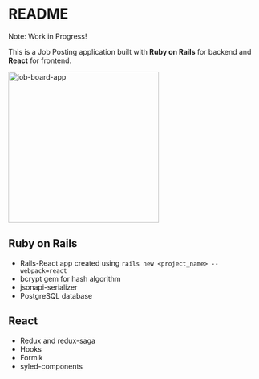 # README

Note: Work in Progress!

This is a Job Posting application built with **Ruby on Rails** for backend and **React** for frontend.

<img width="300" alt="job-board-app" src="https://user-images.githubusercontent.com/30078278/108641543-bca32d80-746d-11eb-898f-a44c48faa2fb.png">

## Ruby on Rails
- Rails-React app created using `rails new <project_name> --webpack=react`
- bcrypt gem for hash algorithm
- jsonapi-serializer
- PostgreSQL database

## React
- Redux and redux-saga
- Hooks
- Formik
- syled-components
